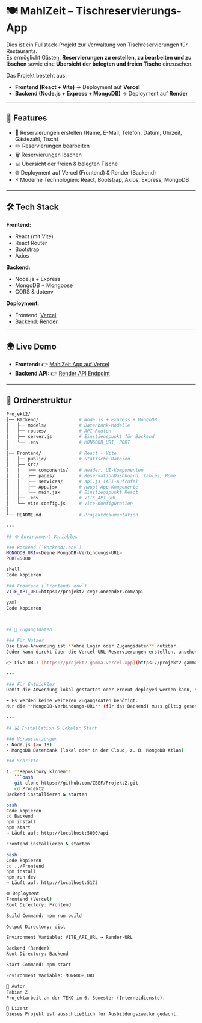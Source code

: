 # 🍽️ MahlZeit – Tischreservierungs-App

Dies ist ein Fullstack-Projekt zur Verwaltung von Tischreservierungen für Restaurants.  
Es ermöglicht Gästen, **Reservierungen zu erstellen, zu bearbeiten und zu löschen** sowie eine **Übersicht der belegten und freien Tische** einzusehen.

Das Projekt besteht aus:
- **Frontend (React + Vite)** → Deployment auf **Vercel**  
- **Backend (Node.js + Express + MongoDB)** → Deployment auf **Render**

---

## 🚀 Features

- 📅 Reservierungen erstellen (Name, E-Mail, Telefon, Datum, Uhrzeit, Gästezahl, Tisch)  
- ✏️ Reservierungen bearbeiten  
- 🗑️ Reservierungen löschen  
- 📊 Übersicht der freien & belegten Tische  
- 🌐 Deployment auf Vercel (Frontend) & Render (Backend)  
- ⚡ Moderne Technologien: React, Bootstrap, Axios, Express, MongoDB  

---

## 🛠️ Tech Stack

**Frontend:**
- React (mit Vite)
- React Router
- Bootstrap
- Axios

**Backend:**
- Node.js + Express
- MongoDB + Mongoose
- CORS & dotenv

**Deployment:**
- Frontend: [Vercel](https://vercel.com)  
- Backend: [Render](https://render.com)  

---

## 🌍 Live Demo

- **Frontend:** 👉 [MahlZeit App auf Vercel](https://projekt2-gamma.vercel.app)  
- **Backend API:** 👉 [Render API Endpoint](https://projekt2-cvgr.onrender.com/api/reservations)  

---

## 📂 Ordnerstruktur

```bash
Projekt2/
│── Backend/               # Node.js + Express + MongoDB
│   ├── models/            # Datenbank-Modelle
│   ├── routes/            # API-Routen
│   ├── server.js          # Einstiegspunkt für Backend
│   └── .env               # MONGODB_URI, PORT
│
│── Frontend/              # React + Vite
│   ├── public/            # Statische Dateien
│   ├── src/
│   │   ├── components/    # Header, UI-Komponenten
│   │   ├── pages/         # ReservationDashboard, Tables, Home
│   │   ├── services/      # api.js (API-Aufrufe)
│   │   ├── App.jsx        # Haupt-App-Komponente
│   │   └── main.jsx       # Einstiegspunkt React
│   ├── .env               # VITE_API_URL
│   └── vite.config.js     # Vite-Konfiguration
│
└── README.md              # Projektdokumentation

---

## ⚙️ Environment Variables

### Backend (`Backend/.env`)
MONGODB_URI=<Deine MongoDB-Verbindungs-URL>
PORT=5000

shell
Code kopieren

### Frontend (`Frontend/.env`)
VITE_API_URL=https://projekt2-cvgr.onrender.com/api

yaml
Code kopieren

---

## 🔑 Zugangsdaten

### Für Nutzer
Die Live-Anwendung ist **ohne Login oder Zugangsdaten** nutzbar.  
Jeder kann direkt über die Vercel-URL Reservierungen erstellen, ansehen, ändern und löschen.

👉 Live-URL: [https://projekt2-gamma.vercel.app](https://projekt2-gamma.vercel.app)

---

### Für Entwickler
Damit die Anwendung lokal gestartet oder erneut deployed werden kann, sind **Environment Variables** nötig (siehe oben).  

➡️ Es werden keine weiteren Zugangsdaten benötigt.  
Nur die **MongoDB-Verbindungs-URL** (für das Backend) muss gültig gesetzt sein.

---

## 💻 Installation & Lokaler Start

### Voraussetzungen
- Node.js (>= 18)  
- MongoDB Datenbank (lokal oder in der Cloud, z. B. MongoDB Atlas)  

### Schritte

1. **Repository klonen**  
   ```bash
   git clone https://github.com/ZBEF/Projekt2.git
   cd Projekt2
Backend installieren & starten

bash
Code kopieren
cd Backend
npm install
npm start
→ Läuft auf: http://localhost:5000/api

Frontend installieren & starten

bash
Code kopieren
cd ../Frontend
npm install
npm run dev
→ Läuft auf: http://localhost:5173

🌐 Deployment
Frontend (Vercel)
Root Directory: Frontend

Build Command: npm run build

Output Directory: dist

Environment Variable: VITE_API_URL → Render-URL

Backend (Render)
Root Directory: Backend

Start Command: npm start

Environment Variable: MONGODB_URI

👤 Autor
Fabian Z.
Projektarbeit an der TEKO im 6. Semester (Internetdienste).

📜 Lizenz
Dieses Projekt ist ausschließlich für Ausbildungszwecke gedacht.